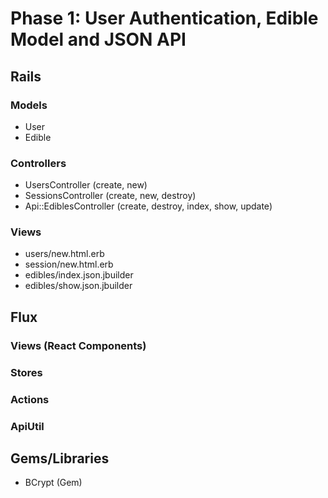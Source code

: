 # Phase 1: User Authentication, Edible Model and JSON API

## Rails
### Models
* User
* Edible

### Controllers
* UsersController (create, new)
* SessionsController (create, new, destroy)
* Api::EdiblesController (create, destroy, index, show, update)

### Views
* users/new.html.erb
* session/new.html.erb
* edibles/index.json.jbuilder
* edibles/show.json.jbuilder

## Flux
### Views (React Components)

### Stores

### Actions

### ApiUtil

## Gems/Libraries
* BCrypt (Gem)